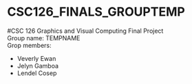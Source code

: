# CSC126_FINALS_GROUPTEMP

#CSC 126 Graphics and Visual Computing Final Project  
Group name: TEMPNAME  
Grop members:  
  - Veverly Ewan  
  - Jelyn Gamboa  
  - Lendel Cosep  
